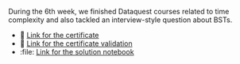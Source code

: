 During the 6th week, we finished Dataquest courses related to time complexity and also tackled an interview-style question about BSTs.

- :link: [Link for the certificate](./André-Eduardo-Meneses-do-Nascimento--Introduction-to-Algorithms.pdf)
- :link: [Link for the certificate validation](https://app.dataquest.io/verify_cert/T7TOEY2Q0L50GXP15NFX/)
- :file: [Link for the solution notebook]()
